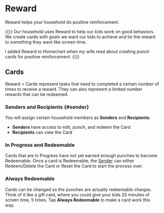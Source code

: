 # Reward

Reward helps your household do positive reinforcement.

{{<hint info>}}
Our household uses Reward to help our kids work on good behaviors.  We create cards with goals we want our kids to achieve and tie the reward to something they want like screen time.

I added Reward to Homechart when my wife read about creating punch cards for positive reinforcement.
{{</hint>}}

## Cards

Reward > Cards represent tasks that need to completed a certain number of times to receive a reward.  They can also represent a limited number rewards that can be redeemed.

### Senders and Recipients {#sender}

You will assign certain household members as **Senders** and **Recipients**:

- **Senders** have access to edit, punch, and redeem the Card
- **Recipients** can view the Card

### In Progress and Redeemable

Cards that are In Progress have not yet earned enough punches to become Redeemable.  Once a card is Redeemable, the [Sender](#sender) can either Redeem/Delete the Card or Reset the Card to start the process over.

### Always Redeemable

Cards can be changed so the punches are actually redeemable charges.  Think of it like a gift card, where you could give your kids 20 minutes of screen time, 5 times.  Tap **Always Redeemable** to make a card work this way.
